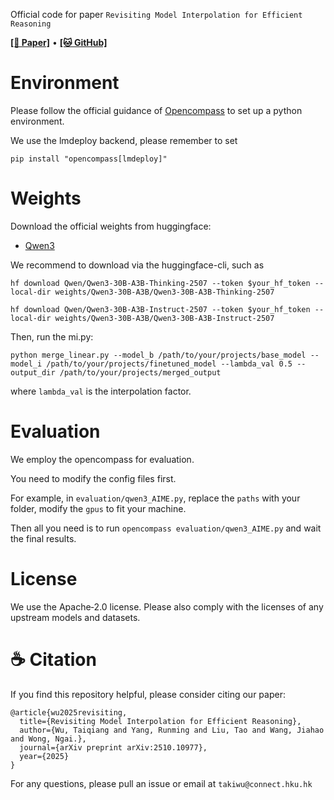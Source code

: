 Official code for paper `Revisiting Model Interpolation for Efficient Reasoning`

<!-- <a href="https://huggingface.co/collections/taki555/timber-68db45e4f4c64c1bfe52b492"><b>[🤗 HF Models]</b></a> • -->
<a href="https://arxiv.org/abs/2510.10977"><b>[📜 Paper]</b></a> • 
<a href="https://github.com/wutaiqiang/MI"><b>[🐱 GitHub]</b></a>

# Environment

Please follow the official guidance of [Opencompass](https://github.com/open-compass/opencompass?tab=readme-ov-file#-environment-setup) to set up a python environment.

We use the lmdeploy backend, please remember to set
```
pip install "opencompass[lmdeploy]"
```

# Weights
Download the official weights from huggingface:

- [Qwen3](https://huggingface.co/collections/Qwen/qwen3-67dd247413f0e2e4f653967f)

We recommend to download via the huggingface-cli, such as

```
hf download Qwen/Qwen3-30B-A3B-Thinking-2507 --token $your_hf_token --local-dir weights/Qwen3-30B-A3B/Qwen3-30B-A3B-Thinking-2507

hf download Qwen/Qwen3-30B-A3B-Instruct-2507 --token $your_hf_token --local-dir weights/Qwen3-30B-A3B/Qwen3-30B-A3B-Instruct-2507
```

Then, run the mi.py:

```
python merge_linear.py --model_b /path/to/your/projects/base_model --model_i /path/to/your/projects/finetuned_model --lambda_val 0.5 --output_dir /path/to/your/projects/merged_output
```

where `lambda_val` is the interpolation factor.

# Evaluation

We employ the opencompass for evaluation.

You need to modify the config files first.


For example,  in `evaluation/qwen3_AIME.py`, replace the `paths` with your folder, modify the `gpus` to fit your machine.

Then all you need is to run `opencompass evaluation/qwen3_AIME.py` and wait the final results.

# License

We use the Apache‑2.0 license.  Please also comply with the licenses of any upstream models and datasets.

# ☕️ Citation

If you find this repository helpful, please consider citing our paper:

```
@article{wu2025revisiting,
  title={Revisiting Model Interpolation for Efficient Reasoning},
  author={Wu, Taiqiang and Yang, Runming and Liu, Tao and Wang, Jiahao and Wong, Ngai.},
  journal={arXiv preprint arXiv:2510.10977},
  year={2025}
}
```

For any questions, please pull an issue or email at `takiwu@connect.hku.hk`